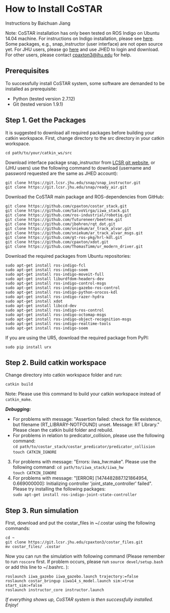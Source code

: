 # How to Install CoSTAR

Instructions by Baichuan Jiang

Note: CoSTAR installation has only been tested on ROS Indigo on Ubuntu 14.04 machine. For instructions on Indigo installation, please see [here](http://wiki.ros.org/indigo/Installation/Ubuntu). Some packages, e.g., snap_instructor (user interface) are not open source yet. For JHU users, please go [here](https://git.lcsr.jhu.edu/) and use JHED to login and download. For other users, please contact <cpaxton3@jhu.edu> for help. 


## Prerequisites
To successfully install CoSTAR system, some software are demanded to be installed as prerequisite: 

* Python (tested version 2.7.12)
* Git (tested version 1.9.1)


## Step 1. Get the Packages

It is suggested to download all required packages before building your catkin workspace. First, change directory to the src directory in your catkin workspace. 

`cd path/to/your/catkin_ws/src`

Download interface package snap_instructor from [LCSR git website](https://git.lcsr.jhu.edu/), or (JHU users) use the following command to download (username and password requested are the same as JHED account):

```
git clone https://git.lcsr.jhu.edu/snap/snap_instructor.git  
git clone https://git.lcsr.jhu.edu/snap/ready_air.git  
```

Download the CoSTAR main package and ROS-dependencies from GitHub: 

```
git clone https://github.com/cpaxton/costar_stack.git  
git clone https://github.com/SalvoVirga/iiwa_stack.git  
git clone https://github.com/ros-industrial/robotiq.git  
git clone https://github.com/futureneer/beetree.git  
git clone https://github.com/jbohren/rqt_dot.git  
git clone https://github.com/sniekum/ar_track_alvar.git  
git clone https://github.com/sniekum/ar_track_alvar_msgs.git  
git clone https://github.com/gt-ros-pkg/hrl-kdl.git  
git clone https://github.com/cpaxton/xdot.git  
git clone https://github.com/ThomasTimm/ur_modern_driver.git
```

Download the required packages from Ubuntu repositories: 

```
sudo apt-get install ros-indigo-fcl  
sudo apt-get install ros-indigo-soem  
sudo apt-get install ros-indigo-moveit-full  
sudo apt-get install liburdfdom-headers-dev  
sudo apt-get install ros-indigo-control-msgs  
sudo apt-get install ros-indigo-gazebo-ros-control  
sudo apt-get install ros-indigo-python-orocos-kdl  
sudo apt-get install ros-indigo-razer-hydra  
sudo apt-get install xdot  
sudo apt-get install libccd-dev  
sudo apt-get install ros-indigo-ros-control  
sudo apt-get install ros-indigo-octomap-msgs  
sudo apt-get install ros-indigo-object-recognition-msgs  
sudo apt-get install ros-indigo-realtime-tools  
sudo apt-get install ros-indigo-soem  
```

If you are using the UR5, download the required package from PyPI:

```
sudo pip install urx
```


## Step 2. Build catkin workspace

Change directory into catkin workspace folder and run:

```
catkin build
```
 
Note: Please use this command to build your catkin workspace instead of `catkin_make`.

***Debugging:***

* For problems with message: "Assertion failed: check for file existence, but filename (RT_LIBRARY-NOTFOUND) unset.  Message: RT Library." Please clean the catkin build folder and rebuild.  
* For problems in relation to predicator_collision, please use the following command:  
`cd path/to/costar_stack/costar_predicator/predicator_collision`  
`touch CATKIN_IGNORE`
3. For problems with message: "Errors: iiwa_hw:make". Please use the following command:
`cd path/to/iiwa_stack/iiwa_hw`  
`touch CATKIN_IGNORE`
4. For problems with message: "[ERROR] [1474482887.121864954, 0.669000000]: Initializing controller 'joint_state_controller' failed". Please try installing the following packages:  
`sudo apt-get install ros-indigo-joint-state-controller`


## Step 3. Run simulation
FIrst, download and put the costar_files in ~/.costar using the following commands:

`cd ~`  
`git clone https://git.lcsr.jhu.edu/cpaxton3/costar_files.git`  
`mv costar_files/ .costar`

Now you can run the simulation with following command (Please remember to run `roscore` first. If problem occurs, please run `source devel/setup.bash` or add this line to ~/.bashrc. ):

```
roslaunch iiwa_gazebo iiwa_gazebo.launch trajectory:=false  
roslaunch costar_bringup iiwa14_s_model.launch sim:=true start_sim:=false  
roslaunch instructor_core instructor.launch
```


*If everything shows up, CoSTAR system is then successfully installed. Enjoy!*

